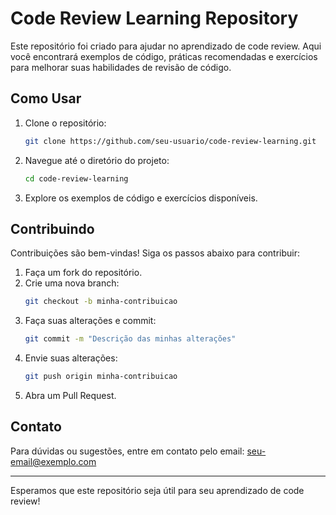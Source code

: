 # Code Review Learning Repository

Este repositório foi criado para ajudar no aprendizado de code review. Aqui você encontrará exemplos de código, práticas recomendadas e exercícios para melhorar suas habilidades de revisão de código.

## Como Usar

1. Clone o repositório:
    ```sh
    git clone https://github.com/seu-usuario/code-review-learning.git
    ```
2. Navegue até o diretório do projeto:
    ```sh
    cd code-review-learning
    ```
3. Explore os exemplos de código e exercícios disponíveis.

## Contribuindo

Contribuições são bem-vindas! Siga os passos abaixo para contribuir:

1. Faça um fork do repositório.
2. Crie uma nova branch:
    ```sh
    git checkout -b minha-contribuicao
    ```
3. Faça suas alterações e commit:
    ```sh
    git commit -m "Descrição das minhas alterações"
    ```
4. Envie suas alterações:
    ```sh
    git push origin minha-contribuicao
    ```
5. Abra um Pull Request.

## Contato

Para dúvidas ou sugestões, entre em contato pelo email: seu-email@exemplo.com

---

Esperamos que este repositório seja útil para seu aprendizado de code review!